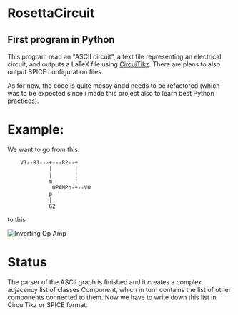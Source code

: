 # RosettaCircuit
## First program in Python
This program read an "ASCII circuit", a text file representing an electrical circuit, and outputs a LaTeX file
using [CircuiTikz](https://github.com/mredaelli/circuitikz). There are plans to also output SPICE configuration files.

As for now, the code is quite messy andd needs to be refactored (which was to be expected since i made this project also to learn best Python practices).

# Example:
We want to go from this:
```
    V1--R1---+---R2--+
             |       |
             |       |    
             m       |    
              OPAMPo-+--V0
             p
             |
             G2
```

to this

![Inverting Op Amp](https://github.com/f-forcher/RosettaCircuit/blob/master/OpAmpImage.png)

# Status
The parser of the ASCII graph is finished and it creates a complex adjacency list of classes Component, which in turn contains
the list of other components connected to them. Now we have to write down this list in CircuiTikz or SPICE format.
